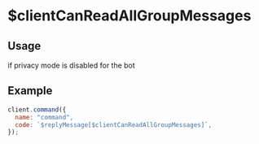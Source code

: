 # $clientCanReadAllGroupMessages

## Usage

if privacy mode is disabled for the bot

## Example

```javascript
client.command({
  name: "command",
  code: `$replyMessage[$clientCanReadAllGroupMessages]`,
});
```
